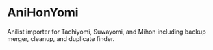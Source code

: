 # AniHonYomi
Anilist importer for Tachiyomi, Suwayomi, and Mihon including backup merger, cleanup, and duplicate finder.
